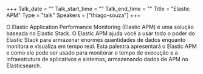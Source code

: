 +++
Talk_date = ""
Talk_start_time = ""
Talk_end_time = ""
Title = "Elastic APM"
Type = "talk"
Speakers = ["thiago-souza"]
+++

O Elastic Application Performance Monitoring (Elastic APM) é uma solução baseada no Elastic Stack. O Elastic APM ajuda você a usar todo o poder do Elastic Stack para armazenar enormes quantidades de dados enquanto monitora e visualiza em tempo real. Esta palestra apresentará o Elastic APM e como ele pode ser usado para monitorar o tempo de execução e a infraestrutura de aplicativos e sistemas, armazenando dados de APM no Elasticsearch.

